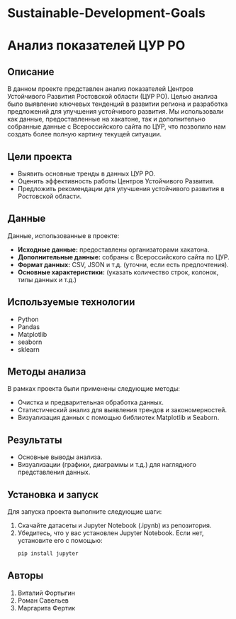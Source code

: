 # Sustainable-Development-Goals

# Анализ показателей ЦУР РО

## Описание

В данном проекте представлен анализ показателей Центров Устойчивого Развития Ростовской области (ЦУР РО). Целью анализа было выявление ключевых тенденций в развитии региона и разработка предложений для улучшения устойчивого развития. Мы использовали как данные, предоставленные на хакатоне, так и дополнительно собранные данные с Всероссийского сайта по ЦУР, что позволило нам создать более полную картину текущей ситуации.

## Цели проекта

- Выявить основные тренды в данных ЦУР РО.
- Оценить эффективность работы Центров Устойчивого Развития.
- Предложить рекомендации для улучшения устойчивого развития в Ростовской области.

## Данные

Данные, использованные в проекте:
- **Исходные данные:** предоставлены организаторами хакатона.
- **Дополнительные данные:** собраны с Всероссийского сайта по ЦУР.
- **Формат данных:** CSV, JSON и т.д. (уточни, если есть предпочтения).
- **Основные характеристики:** (указать количество строк, колонок, типы данных и т.д.)

## Используемые технологии
- Python
- Pandas
- Matplotlib
- seaborn
- sklearn

## Методы анализа

В рамках проекта были применены следующие методы:
- Очистка и предварительная обработка данных.
- Статистический анализ для выявления трендов и закономерностей.
- Визуализация данных с помощью библиотек Matplotlib и Seaborn.

## Результаты

- Основные выводы анализа.
- Визуализации (графики, диаграммы и т.д.) для наглядного представления данных.

## Установка и запуск

Для запуска проекта выполните следующие шаги:
1. Скачайте датасеты и Jupyter Notebook (.ipynb) из репозитория.
2. Убедитесь, что у вас установлен Jupyter Notebook. Если нет, установите его с помощью:
   ```bash
   pip install jupyter
   ```

## Авторы
1. Виталий Фортыгин
2. Роман Савельев
3. Маргарита Фертик
